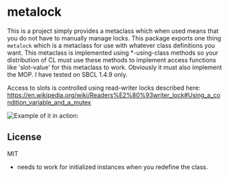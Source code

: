 # metalock

This is a project simply provides a metaclass which when used means that you do not have to manually 
manage locks. This package exports one thing `metalock` which is a metaclass for use with whatever
class definitions you want. This metaclass is implemented using *-using-class methods so your
distribution of CL must use these methods to implement access functions like 'slot-value' for this metaclass to work. Obviously it must also implement the MOP. I have tested on SBCL 1.4.9 only.

Access to slots is controlled using read-writer locks described here: 
https://en.wikipedia.org/wiki/Readers%E2%80%93writer_lock#Using_a_condition_variable_and_a_mutex


![Example of it in action:](https://i.imgur.com/7NybNvC.png)

## License

MIT

* needs to work for initialized instances when you redefine the class.
